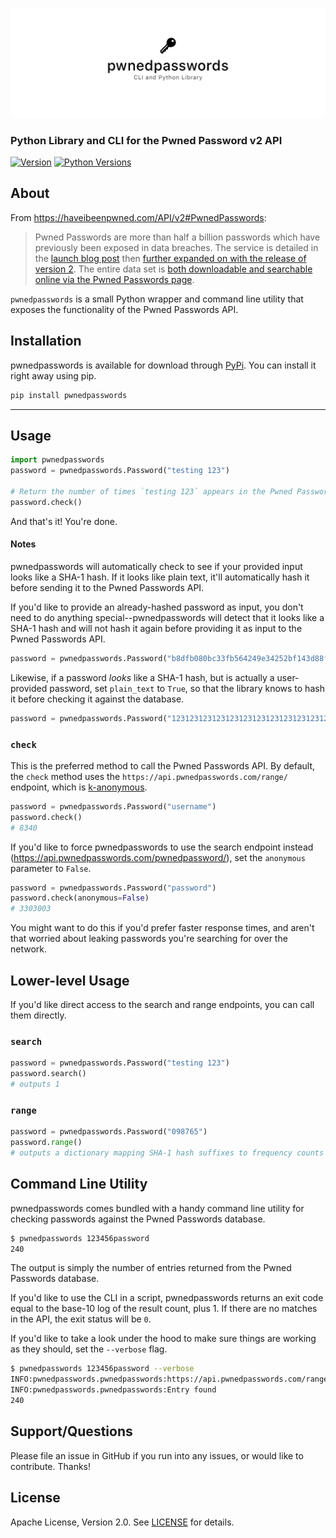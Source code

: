 <!--
Copyright 2012-2018 Lionheart Software LLC

Licensed under the Apache License, Version 2.0 (the "License");
you may not use this file except in compliance with the License.
You may obtain a copy of the License at

   http://www.apache.org/licenses/LICENSE-2.0

Unless required by applicable law or agreed to in writing, software
distributed under the License is distributed on an "AS IS" BASIS,
WITHOUT WARRANTIES OR CONDITIONS OF ANY KIND, either express or implied.
See the License for the specific language governing permissions and
limitations under the License.
-->

![](meta/repo-banner.png)

### Python Library and CLI for the Pwned Password v2 API

[![Version][version-badge]][pypi-url]
[![Python Versions][versions-badge]][pypi-url]

## About

From https://haveibeenpwned.com/API/v2#PwnedPasswords:

> Pwned Passwords are more than half a billion passwords which have previously been exposed in data breaches. The service is detailed in the [launch blog post](https://www.troyhunt.com/introducing-306-million-freely-downloadable-pwned-passwords/) then [further expanded on with the release of version 2](https://www.troyhunt.com/ive-just-launched-pwned-passwords-version-2). The entire data set is [both downloadable and searchable online via the Pwned Passwords page](https://haveibeenpwned.com/Passwords).

`pwnedpasswords` is a small Python wrapper and command line utility that exposes the functionality of the Pwned Passwords API.

## Installation

pwnedpasswords is available for download through [PyPi][pypi-url]. You can install it right away using pip.

```bash
pip install pwnedpasswords
```

---

## Usage

```python
import pwnedpasswords
password = pwnedpasswords.Password("testing 123")

# Return the number of times `testing 123` appears in the Pwned Passwords database.
password.check()
```

And that's it! You're done.

#### Notes

pwnedpasswords will automatically check to see if your provided input looks like a SHA-1 hash. If it looks like plain text, it'll automatically hash it before sending it to the Pwned Passwords API.

If you'd like to provide an already-hashed password as input, you don't need to do anything special--pwnedpasswords will detect that it looks like a SHA-1 hash and will not hash it again before providing it as input to the Pwned Passwords API.

```python
password = pwnedpasswords.Password("b8dfb080bc33fb564249e34252bf143d88fc018f")
```

Likewise, if a password *looks* like a SHA-1 hash, but is actually a user-provided password, set `plain_text` to `True`, so that the library knows to hash it before checking it against the database.

```python
password = pwnedpasswords.Password("1231231231231231231231231231231231231231", plain_text=True)
```

### `check`

This is the preferred method to call the Pwned Passwords API. By default, the `check` method uses the `https://api.pwnedpasswords.com/range/` endpoint, which is [k-anonymous][k-anonymous-url].

```python
password = pwnedpasswords.Password("username")
password.check()
# 8340
```

If you'd like to force pwnedpasswords to use the search endpoint instead (https://api.pwnedpasswords.com/pwnedpassword/), set the `anonymous` parameter to `False`.

```python
password = pwnedpasswords.Password("password")
password.check(anonymous=False)
# 3303003
```

You might want to do this if you'd prefer faster response times, and aren't that worried about leaking passwords you're searching for over the network.

## Lower-level Usage

If you'd like direct access to the search and range endpoints, you can call them directly.

### `search`

```python
password = pwnedpasswords.Password("testing 123")
password.search()
# outputs 1
```

### `range`

```python
password = pwnedpasswords.Password("098765")
password.range()
# outputs a dictionary mapping SHA-1 hash suffixes to frequency counts
```

## Command Line Utility

pwnedpasswords comes bundled with a handy command line utility for checking passwords against the Pwned Passwords database.

```bash
$ pwnedpasswords 123456password
240
```

The output is simply the number of entries returned from the Pwned Passwords database.

If you'd like to use the CLI in a script, pwnedpasswords returns an exit code equal to the base-10 log of the result count, plus 1. If there are no matches in the API, the exit status will be `0`.

If you'd like to take a look under the hood to make sure things are working as they should, set the `--verbose` flag.

```bash
$ pwnedpasswords 123456password --verbose
INFO:pwnedpasswords.pwnedpasswords:https://api.pwnedpasswords.com/range/5052C
INFO:pwnedpasswords.pwnedpasswords:Entry found
240
```

## Support/Questions

Please file an issue in GitHub if you run into any issues, or would like to contribute. Thanks!

## License

Apache License, Version 2.0. See [LICENSE](LICENSE) for details.

[version-badge]: https://img.shields.io/pypi/v/pwnedpasswords.svg?style=flat
[versions-badge]: https://img.shields.io/pypi/pyversions/pwnedpasswords.svg?style=flat

[k-anonymous-url]: https://en.wikipedia.org/wiki/K-anonymity
[semver-url]: http://www.semver.org
[pypi-url]: https://pypi.python.org/pypi/pwnedpasswords

